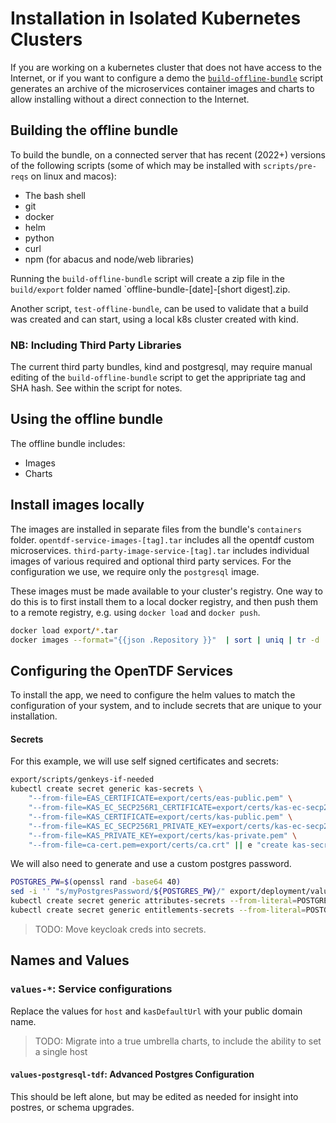 # Installation in Isolated Kubernetes Clusters

If you are working on a kubernetes cluster that does not have access to the
Internet, or if you want to configure a demo the
[`build-offline-bundle`](./build-offline-bundle) script generates an archive
of the microservices container images and charts to allow installing without
a direct connection to the Internet.

## Building the offline bundle

To build the bundle, on a connected server that has recent (2022+) versions of
the following scripts (some of which may be installed with `scripts/pre-reqs`
on linux and macos):

- The bash shell
- git
- docker
- helm
- python
- curl
- npm (for abacus and node/web libraries)

Running the `build-offline-bundle` script will create a zip file in the
`build/export` folder named `offline-bundle-[date]-[short digest].zip.

Another script, `test-offline-bundle`, can be used to validate that a build was
created and can start, using a local k8s cluster created with kind.

### NB: Including Third Party Libraries

The current third party bundles, kind and postgresql, may require manual
editing of the `build-offline-bundle` script to get the appripriate tag and
SHA hash. See within the script for notes.

## Using the offline bundle

The offline bundle includes:

- Images
- Charts

## Install images locally

The images are installed in separate files from the bundle's `containers` folder.
`opentdf-service-images-[tag].tar` includes all the opentdf custom microservices.
`third-party-image-service-[tag].tar` includes individual images of various
required and optional third party services. For the configuration we use, we
require only the `postgresql` image.

These images must be made available to your cluster's registry.
One way to do this is to first install them to a local docker registry,
and then push them to a remote registry, e.g. using `docker load` and `docker push`.


```sh
docker load export/*.tar
docker images --format="{{json .Repository }}"  | sort | uniq | tr -d '"'| grep ^virtru/tdf | while read name; do docker push $name; done
```

## Configuring the OpenTDF Services

To install the app, we need to configure the helm values to match the configuration of your system,
and to include secrets that are unique to your installation.

#### Secrets

For this example, we will use self signed certificates and secrets:

```sh
export/scripts/genkeys-if-needed
kubectl create secret generic kas-secrets \
    "--from-file=EAS_CERTIFICATE=export/certs/eas-public.pem" \
    "--from-file=KAS_EC_SECP256R1_CERTIFICATE=export/certs/kas-ec-secp256r1-public.pem" \
    "--from-file=KAS_CERTIFICATE=export/certs/kas-public.pem" \
    "--from-file=KAS_EC_SECP256R1_PRIVATE_KEY=export/certs/kas-ec-secp256r1-private.pem" \
    "--from-file=KAS_PRIVATE_KEY=export/certs/kas-private.pem" \
    "--from-file=ca-cert.pem=export/certs/ca.crt" || e "create kas-secrets failed"
```

We will also need to generate and use a custom postgres password.

```sh
POSTGRES_PW=$(openssl rand -base64 40)
sed -i '' "s/myPostgresPassword/${POSTGRES_PW}/" export/deployment/values-postgresql.yaml
kubectl create secret generic attributes-secrets --from-literal=POSTGRES_PASSWORD="${POSTGRES_PW}"
kubectl create secret generic entitlements-secrets --from-literal=POSTGRES_PASSWORD="${POSTGRES_PW}"
```

> TODO: Move keycloak creds into secrets.

## Names and Values

### `values-*`: Service configurations

Replace the values for `host` and `kasDefaultUrl` with your public domain name.

> TODO: Migrate into a true umbrella charts, to include the ability to set a single host

#### `values-postgresql-tdf`: Advanced Postgres Configuration

This should be left alone, but may be edited as needed for insight into postres, or schema upgrades.
